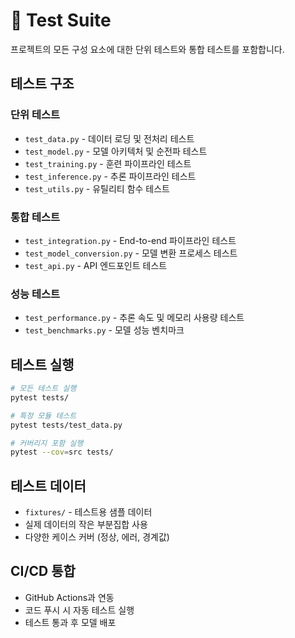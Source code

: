 # 🧪 Test Suite

프로젝트의 모든 구성 요소에 대한 단위 테스트와 통합 테스트를 포함합니다.

## 테스트 구조

### 단위 테스트
- `test_data.py` - 데이터 로딩 및 전처리 테스트
- `test_model.py` - 모델 아키텍처 및 순전파 테스트
- `test_training.py` - 훈련 파이프라인 테스트
- `test_inference.py` - 추론 파이프라인 테스트
- `test_utils.py` - 유틸리티 함수 테스트

### 통합 테스트
- `test_integration.py` - End-to-end 파이프라인 테스트
- `test_model_conversion.py` - 모델 변환 프로세스 테스트
- `test_api.py` - API 엔드포인트 테스트

### 성능 테스트
- `test_performance.py` - 추론 속도 및 메모리 사용량 테스트
- `test_benchmarks.py` - 모델 성능 벤치마크

## 테스트 실행

```bash
# 모든 테스트 실행
pytest tests/

# 특정 모듈 테스트
pytest tests/test_data.py

# 커버리지 포함 실행
pytest --cov=src tests/
```

## 테스트 데이터
- `fixtures/` - 테스트용 샘플 데이터
- 실제 데이터의 작은 부분집합 사용
- 다양한 케이스 커버 (정상, 에러, 경계값)

## CI/CD 통합
- GitHub Actions과 연동
- 코드 푸시 시 자동 테스트 실행
- 테스트 통과 후 모델 배포 